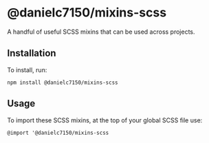 # @danielc7150/mixins-scss

A handful of useful SCSS mixins that can be used across projects.

## Installation

To install, run:

```
npm install @danielc7150/mixins-scss
```

## Usage

To import these SCSS mixins, at the top of your global SCSS file use:

```
@import '@danielc7150/mixins-scss
```
